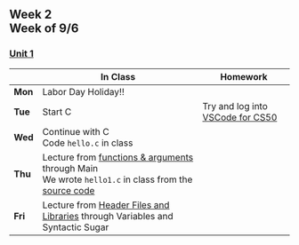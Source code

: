 <meta http-equiv="refresh" content="300"/>

## Week 2<br>Week of 9/6 

### [Unit 1](/apcsp/curriculum/1)

  |       |In Class               |Homework   |
  |-------|---------              |---------  |
  |**Mon**|Labor Day Holiday!! | |
  |**Tue**|Start C |Try and log into [VSCode for CS50](https://code.cs50.io/) |
  |**Wed**|Continue with C<br>Code `hello.c` in class | |
  |**Thu**|Lecture from [functions & arguments](https://www.youtube.com/watch?v=URrzmoIyqLw&t=1364s) through Main<br>We wrote `hello1.c` in class from the [source code](https://cdn.cs50.net/2021/fall/lectures/1/src1.pdf) | |
  |**Fri**|Lecture from [Header Files and Libraries](https://www.youtube.com/watch?v=URrzmoIyqLw&t=2915s) through Variables and Syntactic Sugar | |
